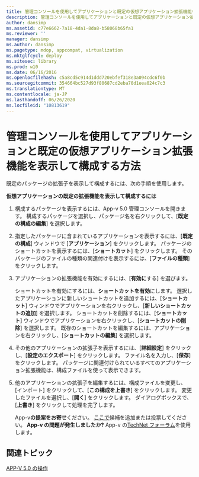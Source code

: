 ```yaml
---
title: 管理コンソールを使用してアプリケーションと既定の仮想アプリケーション拡張機能を表示して構成する方法
description: 管理コンソールを使用してアプリケーションと既定の仮想アプリケーション拡張機能を表示して構成する方法
author: dansimp
ms.assetid: c77e6662-7a18-4da1-8da8-b58068b65fa1
ms.reviewer: ''
manager: dansimp
ms.author: dansimp
ms.pagetype: mdop, appcompat, virtualization
ms.mktglfcycl: deploy
ms.sitesec: library
ms.prod: w10
ms.date: 06/16/2016
ms.openlocfilehash: c5a8cd5c914d1ddd720ebfef318e3a094cdc6f0b
ms.sourcegitcommit: 354664bc527d93f80687cd2eba70d1eea024c7c3
ms.translationtype: MT
ms.contentlocale: ja-JP
ms.lasthandoff: 06/26/2020
ms.locfileid: "10813619"
---
```

# 管理コンソールを使用してアプリケーションと既定の仮想アプリケーション拡張機能を表示して構成する方法


既定のパッケージの拡張子を表示して構成するには、次の手順を使用します。

**仮想アプリケーションの既定の拡張機能を表示して構成するには**

1.  構成するパッケージを表示するには、App-v 5.0 管理コンソールを開きます。 構成するパッケージを選択し、パッケージ名を右クリックして、[**既定の構成の編集**] を選択します。

2.  指定したパッケージに含まれているアプリケーションを表示するには、[**既定の構成**] ウィンドウで [**アプリケーション**] をクリックします。 パッケージのショートカットを表示するには、[**ショートカット**] をクリックします。 そのパッケージのファイルの種類の関連付けを表示するには、[**ファイルの種類**] をクリックします。

3.  アプリケーションの拡張機能を有効にするには、[**有効に**する] を選びます。

    ショートカットを有効にするには、**ショートカットを有効**にします。 選択したアプリケーションに新しいショートカットを追加するには、[**ショートカット**] ウィンドウでアプリケーションを右クリックし、[**新しいショートカットの追加**] を選択します。 ショートカットを削除するには、[**ショートカット**] ウィンドウでアプリケーションを右クリックし、[**ショートカットの削除**] を選択します。 既存のショートカットを編集するには、アプリケーションを右クリックし、[**ショートカットの編集**] を選択します。

4.  その他のアプリケーションの拡張子を表示するには、[**詳細設定**] をクリックし、[**設定のエクスポート**] をクリックします。 ファイル名を入力し、[**保存**] をクリックします。 パッケージに関連付けられているすべてのアプリケーション拡張機能は、構成ファイルを使って表示できます。

5.  他のアプリケーションの拡張子を編集するには、構成ファイルを変更し、[インポート] をクリックして、[**この構成を上書き**] をクリックします。 変更したファイルを選択し、[**開く**] をクリックします。 ダイアログボックスで、[**上書き**] をクリックして処理を完了します。

    App-v**の提案をお寄せ**ください。 [ここで](http://appv.uservoice.com/forums/280448-microsoft-application-virtualization)候補を追加または投票してください。 **App-v の問題が発生しましたか?** App-v の[TechNet フォーラム](https://social.technet.microsoft.com/Forums/home?forum=mdopappv)を使用します。

## 関連トピック


[APP-V 5.0 の操作](operations-for-app-v-50.md)

 

 





